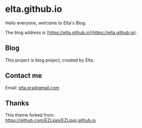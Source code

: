 # elta.github.io


Hello everyone, welcome to Elta's Blog.

The blog address is [https://elta.github.io](https://elta.github.io).
## Blog

This project is blog project, created by Elta.

## Contact me
Email: elta.era@gmail.com

## Thanks
This theme forked from:  
https://github.com/EZLippi/EZLippi.github.io
